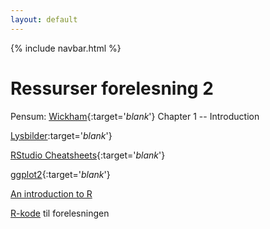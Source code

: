 ```yaml
---
layout: default
---
```

{% include navbar.html %}

# Ressurser forelesning 2

Pensum: [Wickham](https://r4ds.had.co.nz/introduction.html){:target='_blank_'} Chapter 1 -- Introduction

[Lysbilder](/lysbilder/F2_sok1004_h22.pdf):target='_blank_'}

[RStudio Cheatsheets](https://www.rstudio.com/resources/cheatsheets/){:target='_blank_'}

[ggplot2](https://ggplot2.tidyverse.org/index.html){:target='_blank_'}

[An introduction to R](https://cran.r-project.org/doc/manuals/r-release/R-intro.pdf)

[R-kode](/rkode/F2_r_kode_morley.R) til forelesningen
